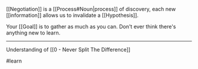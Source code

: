 [[Negotiation]] is a [[Process#Noun|process]] of discovery, each new [[information]] allows us to invalidate a [[Hypothesis]].

Your [[Goal]] is to gather as much as you can. Don't ever think there's anything new to learn.

---

Understanding of [[0 - Never Split The Difference]]

#learn 